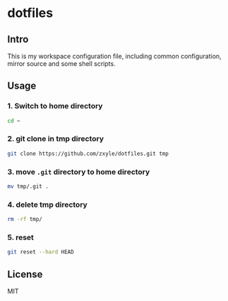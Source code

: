 # dotfiles

## Intro
This is my workspace configuration file, including common configuration, mirror source and some shell scripts.

## Usage

### 1. Switch to home directory
```bash
cd ~
```

### 2. git clone in tmp directory 
```bash
git clone https://github.com/zxyle/dotfiles.git tmp
```

### 3. move `.git` directory to home directory
```bash
mv tmp/.git .
```

### 4. delete tmp directory
```bash
rm -rf tmp/
```

### 5. reset
```bash
git reset --hard HEAD
```

## License
MIT

